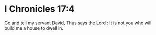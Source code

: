 # I Chronicles 17:4

Go and tell my servant David, Thus says the Lord : It is not you who will build me a house to dwell in.
